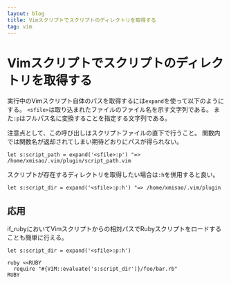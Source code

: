 ```yaml
---
layout: blog
title: Vimスクリプトでスクリプトのディレクトリを取得する
tag: vim
---
```


# Vimスクリプトでスクリプトのディレクトリを取得する

実行中のVimスクリプト自体のパスを取得するには`expand`を使って以下のようにする。
`<sfile>`は取り込まれたファイルのファイル名を示す文字列である。
また`:p`はフルパス名に変換することを指定する文字列である。

注意点として、この呼び出しはスクリプトファイルの直下で行うこと。
関数内では関数名が返却されてしまい期待どおりにパスが得られない。

~~~~
let s:script_path = expand('<sfile>:p') "=> /home/xmisao/.vim/plugin/script_path.vim
~~~~

スクリプトが存在するディレクトリを取得したい場合は`:h`を併用すると良い。

~~~~
let s:script_dir = expand('<sfile>:p:h') "=> /home/xmisao/.vim/plugin
~~~~

## 応用

if_rubyにおいてVimスクリプトからの相対パスでRubyスクリプトをロードすることも簡単に行える。

~~~~
let s:script_dir = expand('<sfile>:p:h')

ruby <<RUBY
  require "#{VIM::evaluate('s:script_dir')}/foo/bar.rb"
RUBY
~~~~
